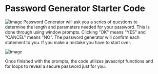 # Password Generator Starter Code
![image](https://user-images.githubusercontent.com/87789457/132430376-50e372e8-30bd-4e24-bae5-e57f41f1605e.png)
Password Generator will ask you a series of questions to determine the length and parameters needed for your password. This is done through using window prompts. Clicking "OK" means "YES" and "CANCEL" means "NO". The password generator will confirm each statement to you. If you make a mistake you have to start over.

![image](https://user-images.githubusercontent.com/87789457/132430572-ed34971c-0e9b-4989-bfe0-76eb8925986c.png)

Once finished with the prompts, the code utilizes javascript functions and for loops to reveal a secure password just for you.






